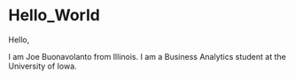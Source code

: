 # Hello_World

Hello,

I am Joe Buonavolanto from Illinois. I am a Business Analytics student at the University of Iowa.
